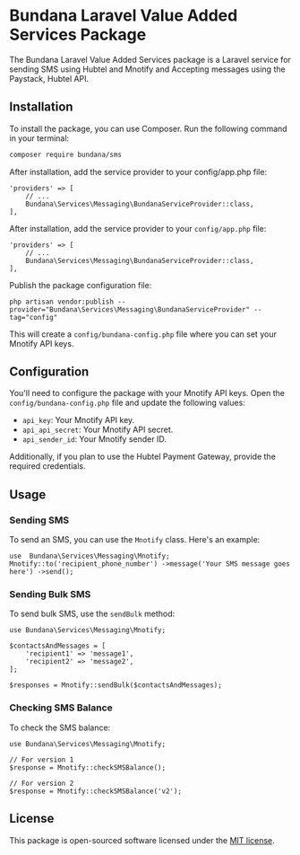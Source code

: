 # Bundana Laravel Value Added Services Package

The Bundana Laravel Value Added Services package is a Laravel service for sending SMS using Hubtel and Mnotify and Accepting messages using the Paystack, Hubtel API.

## Installation

To install the package, you can use Composer. Run the following command in your terminal:

```bash
composer require bundana/sms
```
After installation, add the service provider to your config/app.php file:
```
'providers' => [
    // ...
    Bundana\Services\Messaging\BundanaServiceProvider::class,
],
```
After installation, add the service provider to your `config/app.php` file:

    'providers' => [
        // ...
        Bundana\Services\Messaging\BundanaServiceProvider::class,
    ],
Publish the package configuration file:

    php artisan vendor:publish --provider="Bundana\Services\Messaging\BundanaServiceProvider" --tag="config"
This will create a `config/bundana-config.php` file where you can set your Mnotify API keys.

## Configuration

You'll need to configure the package with your Mnotify API keys. Open the `config/bundana-config.php` file and update the following values:

-   `api_key`: Your Mnotify API key.
-   `api_api_secret`: Your Mnotify API secret.
-   `api_sender_id`: Your Mnotify sender ID.

Additionally, if you plan to use the Hubtel Payment Gateway, provide the required credentials.
## Usage

### Sending SMS

To send an SMS, you can use the `Mnotify` class. Here's an example:

    use  Bundana\Services\Messaging\Mnotify; Mnotify::to('recipient_phone_number') ->message('Your SMS message goes here') ->send();
### Sending Bulk SMS

To send bulk SMS, use the `sendBulk` method:

    use Bundana\Services\Messaging\Mnotify;
    
    $contactsAndMessages = [
        'recipient1' => 'message1',
        'recipient2' => 'message2',
    ];
    
    $responses = Mnotify::sendBulk($contactsAndMessages);
### Checking SMS Balance

To check the SMS balance:

    use Bundana\Services\Messaging\Mnotify;
    
    // For version 1
    $response = Mnotify::checkSMSBalance();
    
    // For version 2
    $response = Mnotify::checkSMSBalance('v2');
## License

This package is open-sourced software licensed under the [MIT license](https://chat.openai.com/c/LICENSE).
